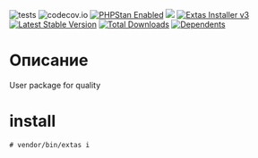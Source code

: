 ![tests](https://github.com/jeyroik/extas-q-users/workflows/PHP%20Composer/badge.svg?branch=master&event=push)
![codecov.io](https://codecov.io/gh/jeyroik/extas-q-users/coverage.svg?branch=master)
<a href="https://github.com/phpstan/phpstan"><img src="https://img.shields.io/badge/PHPStan-enabled-brightgreen.svg?style=flat" alt="PHPStan Enabled"></a>
<a href="https://codeclimate.com/github/jeyroik/extas-q-users/maintainability"><img src="https://api.codeclimate.com/v1/badges/abef53b10c0c3fe4e08c/maintainability" /></a>
<a href="https://github.com/jeyroik/extas-installer/" title="Extas Installer v3"><img alt="Extas Installer v3" src="https://img.shields.io/badge/installer-v3-green"></a>
[![Latest Stable Version](https://poser.pugx.org/jeyroik/extas-q-users/v)](//packagist.org/packages/jeyroik/extas-q-crawlers)
[![Total Downloads](https://poser.pugx.org/jeyroik/extas-q-users/downloads)](//packagist.org/packages/jeyroik/extas-q-crawlers)
[![Dependents](https://poser.pugx.org/jeyroik/extas-q-users/dependents)](//packagist.org/packages/jeyroik/extas-q-crawlers)

# Описание

User package for quality

# install

`# vendor/bin/extas i`